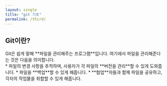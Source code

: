 ```yaml
---
layout: single
title: "git 기초"
permalink: /third/
---
```


<h2>Git이란?</h2>
Git은 쉽게 말해 **파일을 관리해주는 프로그램**입니다. 여기에서 파일을 관리해준다는 것은 다음을 의미합니다.
<br/>
* 파일의 변경 사항을 추적하며, 사용자가 각 파일의 **버전을 관리**할 수 있게 도와줍니다.
* 파일을 **백업**할 수 있게 해줍니다.
* **협업**자들과 함께 파일을 공유하고, 각자의 작업물을 취합할 수 있게 해줍니다.
